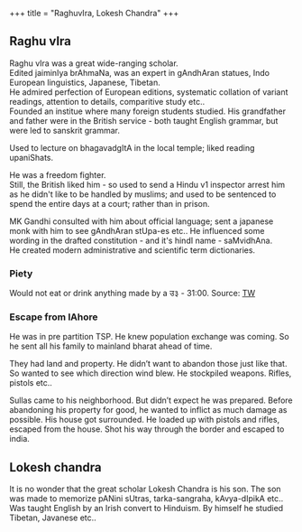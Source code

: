 +++
title = "RaghuvIra, Lokesh Chandra"
+++

## Raghu vIra
Raghu vIra was a great wide-ranging scholar.  
Edited jaiminIya brAhmaNa, was an expert in gAndhAran statues, Indo European linguistics, Japanese, Tibetan.  
He admired perfection of European editions, systematic collation of variant readings, attention to details, comparitive study etc..  
Founded an institue where many foreign students studied.
His grandfather and father were in the British service - both taught English grammar, but were led to sanskrit grammar.  

Used to lecture on bhagavadgItA in the local temple; liked reading upaniShats.

He was a freedom fighter.  
Still, the British liked him - so used to send a Hindu v1 inspector arrest him as he didn't like to be handled by muslims; and used to be sentenced to spend the entire days at a court; rather than in prison.

MK Gandhi consulted with him about official language; sent a japanese monk with him to see gAndhAran stUpa-es etc.. He influenced some wording in the drafted constitution - and it's hindI name - saMvidhAna.  
He created modern administrative and scientific term dictionaries.

### Piety
Would not eat or drink anything made by a उ३ - 31:00. Source: [TW](https://www.youtube.com/watch?v=MQziwu_pXfQ&t=170s)

### Escape from lAhore
He was in pre partition TSP. He knew population exchange was coming. So he sent all his family to mainland bharat ahead of time.

They had land and property. He didn’t want to abandon those just like that. So wanted to see which direction wind blew. He stockpiled weapons. Rifles, pistols etc..

Sullas came to his neighborhood. But didn’t expect he was prepared. Before abandoning his property for good, he wanted to inflict as much damage as possible. His house got surrounded. He loaded up with pistols and rifles, escaped from the house. Shot his way through the border and escaped to india.

## Lokesh chandra
It is no wonder that the great scholar Lokesh Chandra is his son. The son was made to memorize pANini sUtras, tarka-sangraha, kAvya-dIpikA etc.. Was taught English by an Irish convert to Hinduism. By himself he studied Tibetan, Javanese etc..


